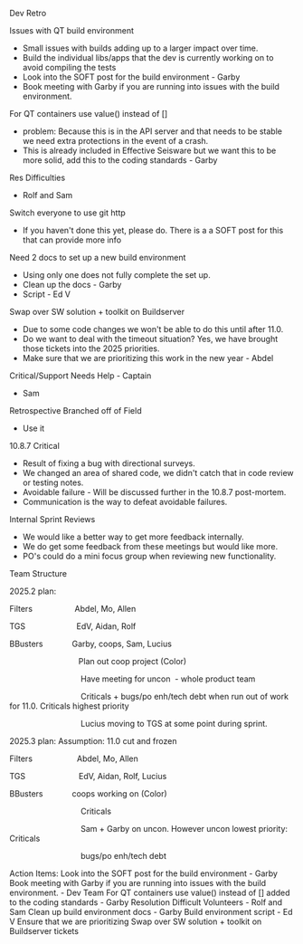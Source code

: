 Dev Retro

Issues with QT build environment
- Small issues with builds adding up to a larger impact over time.
- Build the individual libs/apps that the dev is currently working on to avoid compiling the tests
- Look into the SOFT post for the build environment - Garby
- Book meeting with Garby if you are running into issues with the build environment.

For QT containers use value() instead of []
- problem: Because this is in the API server and that needs to be stable we need extra protections in the event of a crash.
- This is already included in Effective Seisware but we want this to be more solid, add this to the coding standards - Garby

Res Difficulties
- Rolf and Sam

Switch everyone to use git http
- If you haven't done this yet, please do. There is a a SOFT post for this that can provide more info

Need 2 docs to set up a new build environment
- Using only one does not fully complete the set up.
- Clean up the docs - Garby
- Script - Ed V

Swap over SW solution + toolkit on Buildserver
- Due to some code changes we won't be able to do this until after 11.0.
- Do we want to deal with the timeout situation? Yes, we have brought those tickets into the 2025 priorities.
- Make sure that we are prioritizing this work in the new year - Abdel

Critical/Support Needs Help - Captain
- Sam

Retrospective
Branched off of Field
- Use it

10.8.7 Critical
- Result of fixing a bug with directional surveys.
- We changed an area of shared code, we didn't catch that in code review or testing notes.
- Avoidable failure - Will be discussed further in the 10.8.7 post-mortem.
- Communication is the way to defeat avoidable failures.

Internal Sprint Reviews
- We would like a better way to get more feedback internally.
- We do get some feedback from these meetings but would like more.
- PO's could do a mini focus group when reviewing new functionality.

Team Structure

2025.2 plan:

Filters                   Abdel, Mo, Allen

TGS                       EdV, Aidan, Rolf

BBusters             Garby, coops, Sam, Lucius

                               Plan out coop project (Color)

                                Have meeting for uncon  - whole product team

                                Criticals + bugs/po enh/tech debt when run out of work for 11.0. Criticals highest priority

                                Lucius moving to TGS at some point during sprint.

2025.3 plan: Assumption: 11.0 cut and frozen

Filters                    Abdel, Mo, Allen

TGS                        EdV, Aidan, Rolf, Lucius

BBusters             coops working on (Color)

                                Criticals

                                Sam + Garby on uncon. However uncon lowest priority: Criticals

                                bugs/po enh/tech debt


Action Items:
Look into the SOFT post for the build environment - Garby
Book meeting with Garby if you are running into issues with the build environment. - Dev Team
For QT containers use value() instead of [] added to the coding standards - Garby
Resolution Difficult Volunteers - Rolf and Sam
Clean up build environment docs - Garby
Build environment script - Ed V
Ensure that we are prioritizing Swap over SW solution + toolkit on Buildserver tickets 